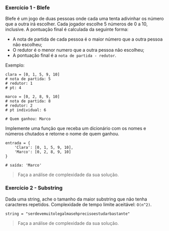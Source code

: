### Exercício 1 - Blefe

Blefe é um jogo de duas pessoas onde cada uma tenta adivinhar os número que a outra irá escolher. Cada jogador escolhe 5 números de 0 a 10, inclusive. A pontuação final é calculada da seguinte forma:
- A nota de partida de cada pessoa é o maior número que a outra pessoa não escolheu;
- O redutor é o menor numero que a outra pessoa não escolheu;
- A pontuação final é a `nota de partida - redutor`.

Exemplo:

```
clara = [0, 1, 5, 9, 10]
# nota de partida: 5
# redutor: 1
# pt: 4

marco = [0, 2, 8, 9, 10]
# nota de partida: 8
# redutor: 2
# pt individual: 6

# Quem ganhou: Marco
```

Implemente uma função que receba um dicionário com os nomes e números chutados e retorne o nome de quem ganhou.

```
entrada = {
    'Clara': [0, 1, 5, 9, 10],
    'Marco': [0, 2, 8, 9, 10]
}

# saída: 'Marco'
```
> Faça a análise de complexidade da sua solução.

### Exercício 2 - Substring

Dada uma string, ache o tamanho da maior substring que não tenha caracteres repetidos. Complexidade de tempo limite aceitável: `O(n^2)`.

```
string = "serdevemuitolegalmasehprecisoestudarbastante"
```
> Faça a análise de complexidade da sua solução.
